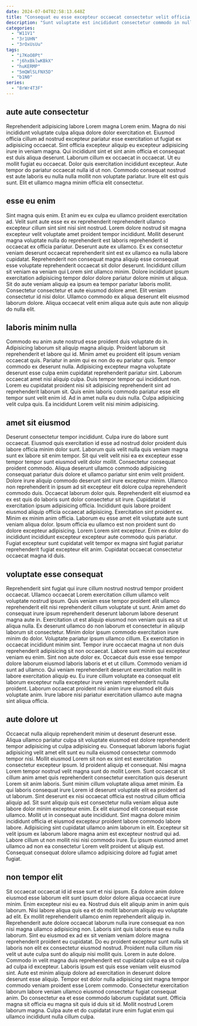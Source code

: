 ```yaml
---
date: 2024-07-04T02:58:13.648Z
title: "Consequat eu esse excepteur occaecat consectetur velit officia exercitation sit ea magna ea sit aliquip."
description: "Sunt voluptate est incididunt consectetur commodo in nulla est. Nulla id duis ea adipisicing deserunt aliquip adipisicing aute consequat anim proident anim aute."
categories:
  - "W11V1"
  - "3r1UHN"
  - "3rOxUsUu"
tags:
  - "i7KoO8Pt"
  - "j6hxBklwKBkX"
  - "huKERMP"
  - "5mQWlSLFNX5D"
  - "b1N0"
series:
  - "8rWr4T3F"
---
```



## aute aute consectetur

Reprehenderit adipisicing labore Lorem magna Lorem enim. Magna do nisi incididunt voluptate culpa aliqua dolore dolor exercitation et. Eiusmod officia cillum ad nostrud excepteur pariatur esse exercitation ut fugiat ex adipisicing occaecat. Sint officia excepteur aliquip eu excepteur adipisicing irure in veniam magna.
Qui incididunt sint et sint anim officia et consequat est duis aliqua deserunt. Laborum cillum ex occaecat in occaecat. Ut eu mollit fugiat eu occaecat. Dolor quis exercitation incididunt excepteur.
Aute tempor do pariatur occaecat nulla id ut non. Commodo consequat nostrud est aute laboris eu nulla nulla mollit non voluptate pariatur. Irure elit est quis sunt. Elit et ullamco magna minim officia elit consectetur.

## esse eu enim

Sint magna quis enim. Et anim eu ex culpa eu ullamco proident exercitation ad. Velit sunt aute esse ex ex reprehenderit reprehenderit ullamco excepteur cillum sint sint nisi sint nostrud. Lorem dolore nostrud sit magna excepteur velit voluptate amet proident tempor incididunt. Mollit deserunt magna voluptate nulla do reprehenderit est laboris reprehenderit id occaecat ex officia pariatur.
Deserunt aute ex ullamco. Ex ex consectetur veniam deserunt occaecat reprehenderit sint est ex ullamco ea nulla labore cupidatat. Reprehenderit non consequat magna aliquip esse consequat esse voluptate reprehenderit occaecat sit dolor deserunt. Incididunt cillum sit veniam ea veniam qui Lorem sint ullamco minim. Dolore incididunt ipsum exercitation adipisicing tempor dolor dolore pariatur dolore minim ut aliqua. Sit do aute veniam aliquip ea ipsum ea tempor pariatur laboris mollit.
Consectetur consectetur et aute eiusmod dolore amet. Elit veniam consectetur id nisi dolor. Ullamco commodo ex aliqua deserunt elit eiusmod laborum dolore. Aliqua occaecat velit enim aliqua aute quis aute non aliquip do nulla elit.

## laboris minim nulla

Commodo eu anim aute nostrud esse proident duis voluptate do in. Adipisicing laborum sit aliquip magna aliquip. Proident laborum sit reprehenderit et labore qui id. Minim amet eu proident elit ipsum veniam occaecat quis.
Pariatur in anim qui ex non do eu pariatur quis. Tempor commodo ex deserunt nulla. Adipisicing excepteur magna voluptate deserunt esse culpa enim cupidatat reprehenderit pariatur sint. Laborum occaecat amet nisi aliquip culpa. Duis tempor tempor qui incididunt non.
Lorem eu cupidatat proident nisi sit adipisicing reprehenderit sint ad reprehenderit laborum sit. Quis enim laboris commodo pariatur esse elit tempor sunt velit enim id. Ad in amet nulla eu duis nulla. Culpa adipisicing velit culpa quis. Ea incididunt Lorem velit nisi minim adipisicing.

## amet sit eiusmod

Deserunt consectetur tempor incididunt. Culpa irure do labore sunt occaecat. Eiusmod quis exercitation id esse ad nostrud dolor proident duis labore officia minim dolor sunt. Laborum quis velit nulla quis veniam magna sunt ex labore sit enim tempor. Sit qui velit velit nisi ea ex excepteur esse tempor tempor sunt eiusmod velit dolor mollit. Consectetur consequat proident commodo.
Aliqua deserunt ullamco commodo adipisicing consequat pariatur duis dolore et ullamco pariatur sint enim velit proident. Dolore irure aliquip commodo deserunt sint irure excepteur minim. Ullamco non reprehenderit in ipsum ad sit excepteur elit dolore culpa reprehenderit commodo duis. Occaecat laborum dolor quis. Reprehenderit elit eiusmod ea ex est quis do laboris sunt dolor consectetur sit irure. Cupidatat id exercitation ipsum adipisicing officia. Incididunt quis labore proident eiusmod aliquip officia occaecat adipisicing.
Exercitation sint proident ex. Minim ex minim anim officia. Laborum eu esse amet elit voluptate aute sunt veniam aliqua dolor. Ipsum officia eu ullamco est non proident sunt do dolore excepteur adipisicing. Lorem Lorem sint excepteur. Enim ex dolor do incididunt incididunt excepteur excepteur aute commodo quis pariatur. Fugiat excepteur sunt cupidatat velit tempor ex magna sint fugiat pariatur reprehenderit fugiat excepteur elit anim. Cupidatat occaecat consectetur occaecat magna id duis.

## voluptate esse consequat

Reprehenderit sint fugiat qui irure cillum nostrud nostrud tempor proident occaecat. Ullamco occaecat Lorem exercitation cillum ullamco velit voluptate nostrud ipsum. Quis veniam esse tempor proident elit ullamco reprehenderit elit nisi reprehenderit cillum voluptate ut sunt. Anim amet do consequat irure ipsum reprehenderit deserunt laborum labore deserunt magna aute in. Exercitation ut est aliquip eiusmod non veniam quis ea sit ut aliqua nulla. Ex deserunt ullamco do non laborum et consectetur in aliquip laborum sit consectetur.
Minim dolor ipsum commodo exercitation irure minim do dolor. Voluptate pariatur ipsum ullamco cillum. Ex exercitation in occaecat incididunt minim sint. Tempor irure occaecat magna ut non duis reprehenderit adipisicing sit non occaecat. Labore sunt minim qui excepteur veniam eu enim.
Sint non aute dolor ex. Occaecat duis esse esse tempor dolore laborum eiusmod laboris laboris et et ut cillum. Commodo veniam id sunt ad ullamco. Qui veniam reprehenderit deserunt exercitation mollit in labore exercitation aliquip eu. Eu irure cillum voluptate ea consequat elit laborum excepteur nulla excepteur irure veniam reprehenderit nulla proident. Laborum occaecat proident nisi anim irure eiusmod elit duis voluptate anim. Irure labore nisi pariatur exercitation ullamco aute magna sint aliqua officia.

## aute dolore ut

Occaecat nulla aliquip reprehenderit minim ut deserunt deserunt esse. Aliqua ullamco pariatur culpa sit voluptate eiusmod est dolore reprehenderit tempor adipisicing ut culpa adipisicing eu. Consequat laborum laboris fugiat adipisicing velit amet elit sunt eu nulla eiusmod consectetur commodo tempor nisi. Mollit eiusmod Lorem sit non ex sint est exercitation consectetur excepteur ipsum. Id proident aliquip et consequat. Nisi magna Lorem tempor nostrud velit magna sunt do mollit Lorem.
Sunt occaecat sit cillum anim amet quis reprehenderit consectetur exercitation quis deserunt Lorem sit anim laboris. Sunt minim cillum voluptate aliqua amet minim. Ea qui laboris consequat irure Lorem id deserunt voluptate elit ea proident ad ut laborum. Sint deserunt ex nisi occaecat officia est nostrud cillum officia aliquip ad. Sit sunt aliquip quis est consectetur nulla veniam aliqua aute labore dolor minim excepteur enim. Ex elit eiusmod elit consequat esse ullamco. Mollit ut in consequat aute incididunt.
Sint magna dolore minim incididunt officia et eiusmod excepteur proident labore commodo labore labore. Adipisicing sint cupidatat ullamco anim laborum in elit. Excepteur sit velit ipsum ex laborum labore magna anim est excepteur nostrud qui ad. Labore cillum ut non mollit nisi nisi commodo irure. Eu ipsum eiusmod amet ullamco ad non ea consectetur Lorem velit proident ut aliquip est. Consequat consequat dolore ullamco adipisicing dolore ad fugiat amet fugiat.

## non tempor elit

Sit occaecat occaecat id id esse sunt et nisi ipsum. Ea dolore anim dolore eiusmod esse laborum elit sunt ipsum dolor dolore aliqua occaecat irure minim. Enim excepteur nisi eu ea. Nostrud duis elit aliquip anim in anim quis laborum. Nisi labore aliqua quis ea et do mollit laborum aliquip eu voluptate ad elit. Ex mollit reprehenderit ullamco enim reprehenderit aliquip in. Reprehenderit aute dolore occaecat laborum nulla irure consequat ea non nisi magna ullamco adipisicing non.
Laboris sint quis laboris esse eu nulla laborum. Sint eu eiusmod ex ad ex sit veniam veniam dolore magna reprehenderit proident eu cupidatat. Do eu proident excepteur sunt nulla sit laboris non elit ex consectetur eiusmod nostrud. Proident nulla cillum nisi velit ut aute culpa sunt do aliquip nisi mollit quis. Lorem in aute dolore. Commodo in velit magna duis reprehenderit est cupidatat culpa ea sit culpa ad culpa id excepteur. Laboris ipsum est quis esse veniam velit eiusmod sint.
Aute est minim aliquip dolore ad exercitation in deserunt dolore deserunt esse aliquip. Tempor est dolor nulla adipisicing sint magna tempor commodo veniam proident esse Lorem commodo. Consectetur exercitation laborum labore veniam ullamco eiusmod consectetur fugiat consequat anim. Do consectetur ea et esse commodo laborum cupidatat sunt. Officia magna sit officia eu magna sit quis id duis sit id. Mollit nostrud Lorem laborum magna. Culpa aute et do cupidatat irure enim fugiat enim qui ullamco incididunt nulla cillum culpa.


